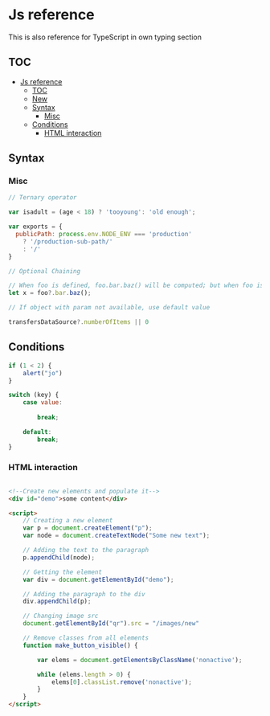 # Js reference

This is also reference for TypeScript in own typing section

## TOC

<!-- TOC -->
* [Js reference](#js-reference)
  * [TOC](#toc)
  * [New](#new)
  * [Syntax](#syntax)
    * [Misc](#misc)
  * [Conditions](#conditions)
    * [HTML interaction](#html-interaction)
<!-- TOC -->

## Syntax

### Misc
```js
// Ternary operator

var isadult = (age < 18) ? 'tooyoung': 'old enough';

var exports = {
  publicPath: process.env.NODE_ENV === 'production'
    ? '/production-sub-path/'
    : '/'
}

// Optional Chaining

// When foo is defined, foo.bar.baz() will be computed; but when foo is null or undefined, stop what we’re doing and just return undefined
let x = foo?.bar.baz();

// If object with param not available, use default value

transfersDataSource?.numberOfItems || 0
```

## Conditions
```js
if (1 < 2) {
    alert("jo")
}

switch (key) {
    case value:
        
        break;

    default:
        break;
}
```

### HTML interaction
```html

<!--Create new elements and populate it-->
<div id="demo">some content</div>

<script>
    // Creating a new element
    var p = document.createElement("p");
    var node = document.createTextNode("Some new text");

    // Adding the text to the paragraph
    p.appendChild(node);

    // Getting the element 
    var div = document.getElementById("demo");

    // Adding the paragraph to the div
    div.appendChild(p);

    // Changing image src
    document.getElementById("qr").src = "/images/new"

    // Remove classes from all elements
    function make_button_visible() {

        var elems = document.getElementsByClassName('nonactive');

        while (elems.length > 0) {
            elems[0].classList.remove('nonactive');
        }
    }
</script>
```
